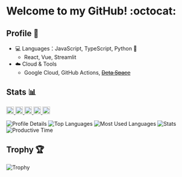 # Welcome to my GitHub! :octocat:

## Profile :bust_in_silhouette:
- :computer: Languages：JavaScript, TypeScript, Python :snake:
  - React, Vue, Streamlit
- :cloud: Cloud & Tools
  - Google Cloud, GitHub Actions, ~~[Deta Space](https://github.com/deta)~~

## Stats :bar_chart:
<p align="left">
  <a href="https://github.com/sgtao">
    <img height="20" src="https://komarev.com/ghpvc/?username=sgtao" alt="Profile Views" />
  </a>
  <a href="https://github.com/sgtao">
    <img height="20" src="https://img.shields.io/github/followers/sgtao?label=follow&logo=github&style=flat" alt="GitHub Followers" />
  </a>
  <a href="http://qiita.com/sgtao">
    <img height="20" src="https://qiita-badge.apiapi.app/s/sgtao/posts.svg" alt="Qiita Posts" />
  </a>
  <a href="http://qiita.com/sgtao">
    <img height="20" src="https://qiita-badge.apiapi.app/s/sgtao/contributions.svg" alt="Qiita Contributions" />
  </a>
  <a href="https://zenn.dev/sgtao">
    <img height="20" src="https://badgen.org/img/zenn/sgtao/articles?style=plastic" alt="Zenn Articles" />
  </a>
</p>

![Profile Details](http://github-profile-summary-cards.vercel.app/api/cards/profile-details?username=sgtao&theme=gruvbox)
![Top Languages](http://github-profile-summary-cards.vercel.app/api/cards/repos-per-language?username=sgtao&theme=gruvbox)
![Most Used Languages](http://github-profile-summary-cards.vercel.app/api/cards/most-commit-language?username=sgtao&theme=gruvbox)
![Stats](http://github-profile-summary-cards.vercel.app/api/cards/stats?username=sgtao&theme=gruvbox)
![Productive Time](http://github-profile-summary-cards.vercel.app/api/cards/productive-time?username=sgtao&theme=gruvbox&utcOffset=9)

## Trophy :trophy:
![Trophy](https://github-profile-trophy.vercel.app/?username=sgtao&theme=gruvbox)